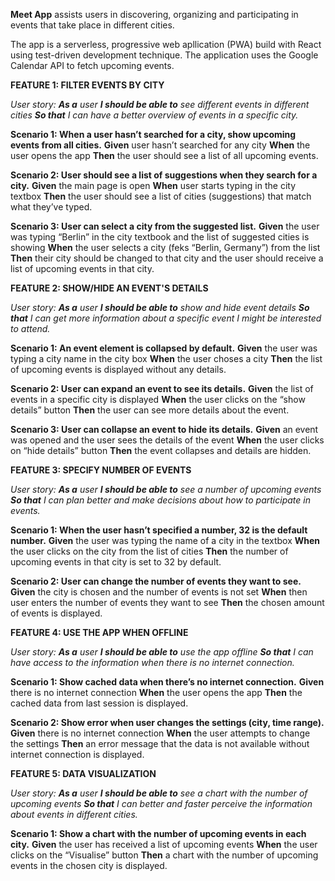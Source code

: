 **Meet App** assists users in discovering, organizing and participating in events that take place in different cities.

The app is a serverless, progressive web apllication (PWA) build with React using test-driven development technique. The application uses the Google Calendar API to fetch upcoming events. 

**FEATURE 1: FILTER EVENTS BY CITY**

*User story: **As a** user **I should be able to** see different events in different cities **So that** I can have a better overview of events in a specific city.*

**Scenario 1: When a user hasn’t searched for a city, show upcoming events from all cities.**
**Given** user hasn’t searched for any city **When** the user opens the app **Then** the user should see a list of all upcoming events.

**Scenario 2: User should see a list of suggestions when they search for a city.**
**Given** the main page is open **When** user starts typing in the city textbox **Then** the user should see a list of cities (suggestions) that match  what they’ve typed.

**Scenario 3: User can select a city from the suggested list.**
**Given** the user was typing “Berlin” in the city textbook and the list of suggested cities is showing **When** the user selects a city (feks “Berlin, Germany”) from the list **Then** their city should be changed to that city and the user should receive a list of upcoming events in that city.

**FEATURE 2: SHOW/HIDE AN EVENT'S DETAILS**

*User story: **As a** user **I should be able to** show and hide event details **So that** I can get more information about a specific event I might be interested to attend.*

**Scenario 1: An event element is collapsed by default.**
**Given** the user was typing a city name in the city box **When** the user choses a city **Then** the list of upcoming events is displayed without any details.

**Scenario 2: User can expand an event to see its details.**
**Given** the list of events in a specific city is displayed **When** the user clicks on the “show details” button **Then** the user can see more details about the event.

**Scenario 3: User can collapse an event to hide its details.**
**Given** an event was opened and the user sees the details of the event **When** the user clicks on “hide details” button **Then** the event collapses and details are hidden.

**FEATURE 3: SPECIFY NUMBER OF EVENTS**

*User story: **As a** user **I should be able to** see a number of upcoming events **So that** I can plan better and make decisions about how to participate in events.*

**Scenario 1: When the user hasn’t specified a number, 32 is the default number.**
**Given** the user was typing the name of a city in the textbox **When** the user clicks on the city from the list of cities **Then** the number of upcoming events in that city is set to 32 by default.

**Scenario 2: User can change the number of events they want to see.**
**Given** the city is chosen and the number of events is not set **When** then user enters the number of events they want to see **Then** the chosen amount of events is displayed.

**FEATURE 4: USE THE APP WHEN OFFLINE**

*User story: **As a** user **I should be able to** use the app offline **So that** I can have access to the information when there is no internet connection.*

**Scenario 1: Show cached data when there’s no internet connection.**
**Given** there is no internet connection **When** the user opens the app **Then** the cached data from last session is displayed.

**Scenario 2: Show error when user changes the settings (city, time range).**
**Given** there is no internet connection **When** the user attempts to change the settings **Then** an error message that the data is not available without internet connection is displayed.

**FEATURE 5: DATA VISUALIZATION**

*User story: **As a** user **I should be able to** see a chart with the number of upcoming events **So that** I can better and faster perceive the information about events in different cities.*

**Scenario 1: Show a chart with the number of upcoming events in each city.**
**Given** the user has received a list of upcoming events **When** the user clicks on the “Visualise” button **Then** a chart with the number of upcoming events in the chosen city is displayed.


